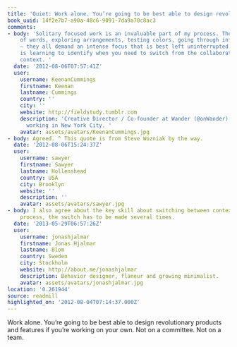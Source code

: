 ```yaml
---
title: 'Quiet: Work alone. You’re going to be best able to design revolutio…'
book_uuid: 14f2e7b7-a90a-48c6-9091-7da9a70c8ac3
comments:
- body: 'Solitary focused work is an invaluable part of my process. The careful messaging
    of words, exploring arrangements, testing colors, going through infinite variations
    — they all demand an intense focus that is best left uninterrupted. The key skill
    is learning to identify when you need to switch from the collaborative to individual
    context. '
  date: '2012-08-06T07:57:41Z'
  user:
    username: KeenanCummings
    firstname: Keenan
    lastname: Cummings
    country: ''
    city: ''
    website: http://fieldstudy.tumblr.com
    description: 'Creative Director / Co-founder at Wander (@onWander) living and
      working in New York City. '
    avatar: assets/avatars/KeenanCummings.jpg
- body: Agreed. ^ This quote is from Steve Wozniak by the way.
  date: '2012-08-06T15:24:37Z'
  user:
    username: sawyer
    firstname: Sawyer
    lastname: Hollenshead
    country: USA
    city: Brooklyn
    website: ''
    description: ''
    avatar: assets/avatars/sawyer.jpg
- body: I also agree about the key skill about switching between contexts. In a creative
    process, the switch has to be made several times.
  date: '2013-05-29T06:57:26Z'
  user:
    username: jonashjalmar
    firstname: Jonas Hjalmar
    lastname: Blom
    country: Sweden
    city: Stockholm
    website: http://about.me/jonashjalmar
    description: Behavior designer, flaneur and growing minimalist.
    avatar: assets/avatars/jonashjalmar.jpg
location: '0.261944'
source: readmill
highlighted_on: '2012-08-04T07:14:37.000Z'
---
```


Work alone. You’re going to be best able to design revolutionary products and features if you’re working on your own. Not on a committee. Not on a team.